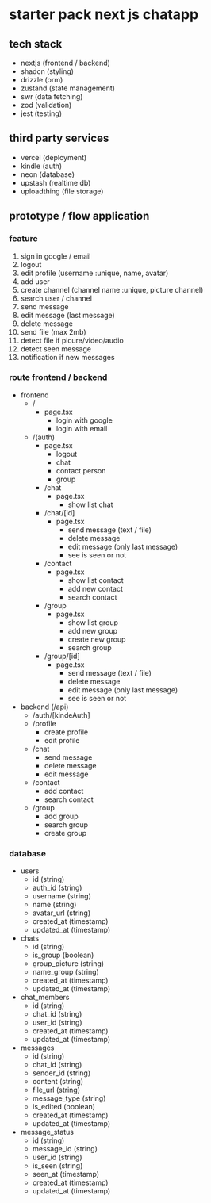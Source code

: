 # starter pack next js chatapp

## tech stack
- nextjs (frontend / backend)
- shadcn (styling)
- drizzle (orm)
- zustand (state management)
- swr (data fetching)
- zod (validation)
- jest (testing)

## third party services
- vercel (deployment)
- kindle (auth)
- neon (database)
- upstash (realtime db)
- uploadthing (file storage)

## prototype / flow application

### feature
1. sign in google / email
2. logout
3. edit profile (username :unique, name, avatar)
4. add user
5. create channel (channel name :unique, picture channel)
6. search user / channel
7. send message
8. edit message (last message)
9. delete message
10. send file (max 2mb)
11. detect file if picure/video/audio
12. detect seen message
13. notification if new messages

### route frontend / backend
- frontend
    - / 
        - page.tsx
            - login with google
            - login with email
    - /(auth)
        - page.tsx
            - logout
            - chat
            - contact person
            - group
        - /chat
            - page.tsx
                - show list chat
        - /chat/[id]
            - page.tsx
                - send message (text / file)
                - delete message
                - edit message (only last message)
                - see is seen or not
        - /contact
            - page.tsx
                - show list contact
                - add new contact
                - search contact
        - /group
            - page.tsx
                - show list group
                - add new group
                - create new group
                - search group
        - /group/[id]
            - page.tsx
                - send message (text / file)
                - delete message
                - edit message (only last message)
                - see is seen or not
- backend (/api) 
    - /auth/[kindeAuth]
    - /profile
        - create profile
        - edit profile
    - /chat
        - send message
        - delete message
        - edit message
    - /contact
        - add contact
        - search contact
    - /group
        - add group
        - search group
        - create group

### database
- users
    - id (string)
    - auth_id (string)
    - username (string)
    - name (string)
    - avatar_url (string)
    - created_at (timestamp)
    - updated_at (timestamp)
- chats
    - id (string)
    - is_group (boolean)
    - group_picture (string)
    - name_group (string)
    - created_at (timestamp)
    - updated_at (timestamp)
- chat_members
    - id (string)
    - chat_id (string)
    - user_id (string)
    - created_at (timestamp)
    - updated_at (timestamp)
- messages
    - id (string)
    - chat_id (string)
    - sender_id (string)
    - content (string)
    - file_url (string)
    - message_type (string)
    - is_edited (boolean)
    - created_at (timestamp)
    - updated_at (timestamp)
- message_status
    - id (string)
    - message_id (string)
    - user_id (string)
    - is_seen (string)
    - seen_at (timestamp)
    - created_at (timestamp)
    - updated_at (timestamp)
